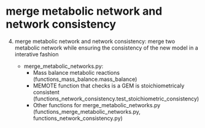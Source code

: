 # merge metabolic network and network consistency

4. merge metabolic network and network consistency: merge two metabolic network while ensuring the consistency of the new model in a interative fashion

	- merge_metabolic_networks.py:
		- Mass balance metabolic reactions (functions_mass_balance.mass_balance)
		- MEMOTE function that checks is a GEM is stoichiometricaly consistent (functions_network_consistency.test_stoichiometric_consistency)
		- Other functions for merge_metabolic_networks.py (functions_merge_metabolic_networks.py, functions_network_consistency.py) 
